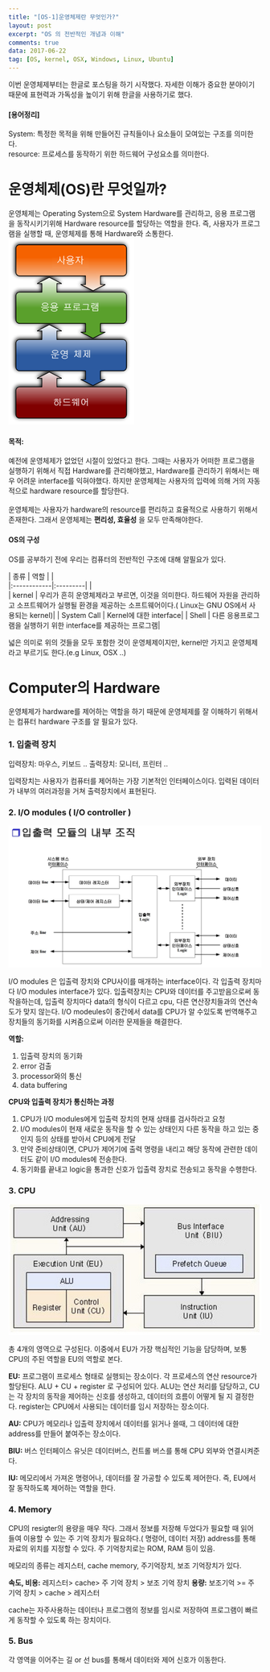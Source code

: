 ```yaml
---
title: "[OS-1]운영체제란 무엇인가?"
layout: post
excerpt: "OS 의 전반적인 개념과 이해"
comments: true
data: 2017-06-22
tag: [OS, kernel, OSX, Windows, Linux, Ubuntu]
---
```


이번 운영체제부터는 한글로 포스팅을 하기 시작했다. 자세한 이해가 중요한 분야이기 때문에 표현력과 가독성을 높이기 위해 한글을 사용하기로 했다.

#### [용어정리]
System: 특정한 목적을 위해 만들어진 규칙들이나 요소들이 모여있는 구조를 의미한다.<br>
resource: 프로세스를 동작하기 위한 하드웨어 구성요소를 의미한다.<br>


# 운영체제(OS)란 무엇일까?
운영체제는 Operating System으로 System Hardware를 관리하고, 응용 프로그램을 동작시키기위해 Hardware resource를 할당하는 역할을 한다.
즉, 사용자가 프로그램을 실행할 때, 운영체제를 통해 Hardware와 소통한다.
![Operating System](../images/OS.png)

#### 목적:
예전에 운영체제가 없었던 시절이 있었다고 한다. 그때는 사용자가 어떠한 프로그램을 실행하기 위해서 직접 Hardware를 관리해야했고, Hardware를 관리하기 위해서는 매우 어려운 interface를 익혀야했다.
하지만 운영체제는 사용자의 입력에 의해 거의 자동적으로 hardware resource를 할당한다. <br><br>
운영체제는 사용자가 hardware의 resource를 편리하고 효율적으로 사용하기 위해서 존재한다. 그래서 운영체제는 **편리성, 효율성** 을 모두 만족해야한다.

#### OS의 구성

OS를 공부하기 전에 우리는 컴퓨터의 전반적인 구조에 대해 알필요가 있다.<br>

| 종류         | 역할      | |                                             
|:------------|:---------|    |                                            
| kernel      | 우리가 흔히 운영체제라고 부르면, 이것을 의미한다. 하드웨어 자원을 관리하고 소프트웨어가 실행될 환경을 제공하는 소프트웨어이다.( Linux는 GNU OS에서 사용되는 kernel)|
| System Call | Kernel에 대한 interface|
| Shell       | 다른 응용프로그램을 실행하기 위한 interface를 제공하는 프로그램|

넓은 의미로 위의 것들을 모두 포함한 것이 운영체제이지만, kernel만 가지고 운영체제라고 부르기도 한다.(e.g Linux, OSX ..)

# Computer의 Hardware
운영체제가 hardware를 제어하는 역할을 하기 때문에 운영체제를 잘 이해하기 위해서는 컴퓨터 hardware 구조를 알 필요가 있다.
### 1. 입출력 장치
입력장치: 마우스, 키보드 ..
출력장치: 모니터, 프린터 ..

입력장치는 사용자가 컴퓨터를 제어하는 가장 기본적인 인터페이스이다.
입력된 데이터가 내부의 여러과정을 거쳐 출력장치에서 표현된다.


### 2. I/O modules ( I/O controller )
![I/O modules](../images/I:O.modules.jpeg)

I/O modules 은 입출력 장치와 CPU사이를 매개하는 interface이다.
각 입출력 장치마다  I/O modules interface가 있다.
입출력장치는 CPU와 데이터를 주고받음으로써 동작을하는데, 입출력 장치마다 data의 형식이 다르고 cpu, 다른 연산장치들과의 연산속도가 맞지 않는다.
I/O modeules이 중간에서 data를 CPU가 알 수있도록 번역해주고 장치들의 동기화를 시켜줌으로써 이러한 문제들을 해결한다.

**역할:**
1. 입출력 장치의 동기화
2. error 검출
3. processor와의 통신
4. data buffering

**CPU와 입출력 장치가 통신하는 과정**
1. CPU가 I/O modules에게 입출력 장치의 현재 상태를 검사하라고 요청
2. I/O modules이 현재 새로운 동작을 할 수 있는 상태인지 다른 동작을 하고 있는 중인지 등의 상태를 받아서 CPU에게 전달
3. 만약 준비상태이면, CPU가 제어기에 출력 명령을 내리고 해당 동작에 관련한 데이터도 같이 I/O modules에 전송한다.
4. 동기화를 끝내고 logic을 통과한 신호가 입출력 장치로 전송되고 동작을 수행한다.

### 3. CPU
![cpu](../images/cpu.jpeg)

총 4개의 영역으로 구성된다. 이중에서 EU가 가장 핵심적인 기능을 담당하며, 보통 CPU의 주된 역할을 EU의 역할로 본다.

**EU:**
프로그램이 프로세스 형태로 실행되는 장소이다. 각 프로세스의 연산 resource가 할당된다.
ALU + CU + register  로 구성되어 있다.
ALU는 연산 처리를 담당하고, CU는 각 장치의 동작을 제어하는 신호를 생성하고, 데이터의 흐름이 어떻게 될 지 결정한다. register는 CPU에서 사용되는 데이터를 임시 저장하는 장소이다.

**AU:**
CPU가 메모리나 입출력 장치에서 데이터를 읽거나 쓸때, 그 데이터에 대한 address를 만들어 붙여주는 장소이다.

**BIU:**
버스 인터페이스 유닛은 데이터버스, 컨트롤 버스를 통해 CPU 외부와 연결시켜준다.

**IU:**
메모리에서 가져온 명령어나, 데이터를 잘 가공할 수 있도록 제어한다. 즉, EU에서 잘 동작하도록 제어하는 역할을 한다.

### 4. Memory
CPU의 resigter의 용량을 매우 작다. 그래서 정보를 저장해 두었다가 필요할 때 읽어 들여 이용할 수 있는 주 기억 장치가 필요하다.( 명령어, 데이터 저장)
address를 통해 자료의 위치를 지정할 수 있다.
주 기억창치로는 ROM, RAM 등이 있음.

메모리의 종류는 레지스터, cache memory, 주기억장치, 보조 기억장치가 있다.

**속도, 비용:** 레지스터> cache> 주 기억 장치 > 보조 기억 장치
**용량:** 보조기억 >= 주 기억 장치 > cache > 레지스터

cache는 자주사용하는 데이터나 프로그램의 정보를 임시로 저장하여 프로그램이 빠르게 동작할 수 있도록 하는 장치이다.
### 5. Bus
각 영역을 이어주는 길 or 선
bus를 통해서 데이터와 제어 신호가 이동한다.
